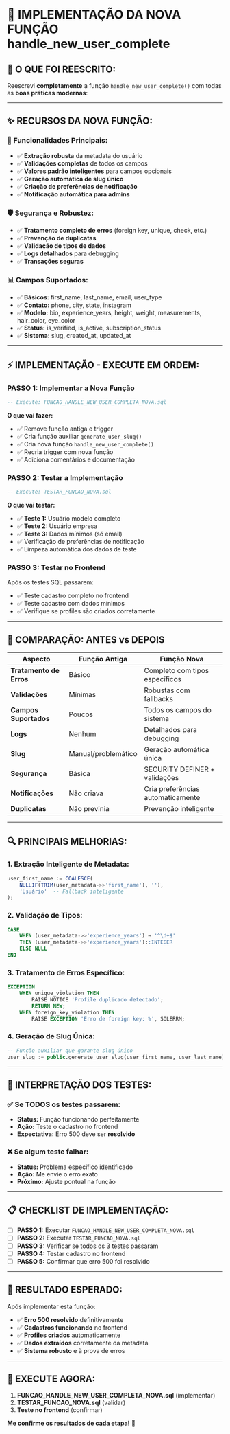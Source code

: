 # 🚀 IMPLEMENTAÇÃO DA NOVA FUNÇÃO handle_new_user_complete

## **🎯 O QUE FOI REESCRITO:**

Reescrevi **completamente** a função `handle_new_user_complete()` com todas as **boas práticas modernas**:

---

## **✨ RECURSOS DA NOVA FUNÇÃO:**

### **🔧 Funcionalidades Principais:**
- ✅ **Extração robusta** da metadata do usuário
- ✅ **Validações completas** de todos os campos  
- ✅ **Valores padrão inteligentes** para campos opcionais
- ✅ **Geração automática de slug único**
- ✅ **Criação de preferências de notificação**
- ✅ **Notificação automática para admins**

### **🛡️ Segurança e Robustez:**
- ✅ **Tratamento completo de erros** (foreign key, unique, check, etc.)
- ✅ **Prevenção de duplicatas** 
- ✅ **Validação de tipos de dados**
- ✅ **Logs detalhados** para debugging
- ✅ **Transações seguras**

### **📊 Campos Suportados:**
- ✅ **Básicos:** first_name, last_name, email, user_type
- ✅ **Contato:** phone, city, state, instagram
- ✅ **Modelo:** bio, experience_years, height, weight, measurements, hair_color, eye_color
- ✅ **Status:** is_verified, is_active, subscription_status
- ✅ **Sistema:** slug, created_at, updated_at

---

## **⚡ IMPLEMENTAÇÃO - EXECUTE EM ORDEM:**

### **PASSO 1: Implementar a Nova Função**
```sql
-- Execute: FUNCAO_HANDLE_NEW_USER_COMPLETA_NOVA.sql
```

**O que vai fazer:**
- ✅ Remove função antiga e trigger
- ✅ Cria função auxiliar `generate_user_slug()`
- ✅ Cria nova função `handle_new_user_complete()`
- ✅ Recria trigger com nova função
- ✅ Adiciona comentários e documentação

### **PASSO 2: Testar a Implementação**
```sql
-- Execute: TESTAR_FUNCAO_NOVA.sql
```

**O que vai testar:**
- ✅ **Teste 1:** Usuário modelo completo
- ✅ **Teste 2:** Usuário empresa  
- ✅ **Teste 3:** Dados mínimos (só email)
- ✅ Verificação de preferências de notificação
- ✅ Limpeza automática dos dados de teste

### **PASSO 3: Testar no Frontend**
Após os testes SQL passarem:
- ✅ Teste cadastro completo no frontend
- ✅ Teste cadastro com dados mínimos  
- ✅ Verifique se profiles são criados corretamente

---

## **🎯 COMPARAÇÃO: ANTES vs DEPOIS**

| **Aspecto** | **Função Antiga** | **Função Nova** |
|-------------|-------------------|-----------------|
| **Tratamento de Erros** | Básico | Completo com tipos específicos |
| **Validações** | Mínimas | Robustas com fallbacks |
| **Campos Suportados** | Poucos | Todos os campos do sistema |
| **Logs** | Nenhum | Detalhados para debugging |
| **Slug** | Manual/problemático | Geração automática única |
| **Segurança** | Básica | SECURITY DEFINER + validações |
| **Notificações** | Não criava | Cria preferências automaticamente |
| **Duplicatas** | Não previnia | Prevenção inteligente |

---

## **🔍 PRINCIPAIS MELHORIAS:**

### **1. Extração Inteligente de Metadata:**
```sql
user_first_name := COALESCE(
    NULLIF(TRIM(user_metadata->>'first_name'), ''),
    'Usuário'  -- Fallback inteligente
);
```

### **2. Validação de Tipos:**
```sql
CASE 
    WHEN (user_metadata->>'experience_years') ~ '^\d+$' 
    THEN (user_metadata->>'experience_years')::INTEGER 
    ELSE NULL 
END
```

### **3. Tratamento de Erros Específico:**
```sql
EXCEPTION
    WHEN unique_violation THEN
        RAISE NOTICE 'Profile duplicado detectado';
        RETURN NEW;
    WHEN foreign_key_violation THEN
        RAISE EXCEPTION 'Erro de foreign key: %', SQLERRM;
```

### **4. Geração de Slug Única:**
```sql
-- Função auxiliar que garante slug único
user_slug := public.generate_user_slug(user_first_name, user_last_name);
```

---

## **🧪 INTERPRETAÇÃO DOS TESTES:**

### **✅ Se TODOS os testes passarem:**
- **Status:** Função funcionando perfeitamente
- **Ação:** Teste o cadastro no frontend
- **Expectativa:** Erro 500 deve ser **resolvido**

### **❌ Se algum teste falhar:**
- **Status:** Problema específico identificado
- **Ação:** Me envie o erro exato
- **Próximo:** Ajuste pontual na função

---

## **📋 CHECKLIST DE IMPLEMENTAÇÃO:**

- [ ] **PASSO 1:** Executar `FUNCAO_HANDLE_NEW_USER_COMPLETA_NOVA.sql`
- [ ] **PASSO 2:** Executar `TESTAR_FUNCAO_NOVA.sql`
- [ ] **PASSO 3:** Verificar se todos os 3 testes passaram
- [ ] **PASSO 4:** Testar cadastro no frontend
- [ ] **PASSO 5:** Confirmar que erro 500 foi resolvido

---

## **🎉 RESULTADO ESPERADO:**

Após implementar esta função:
- ✅ **Erro 500 resolvido** definitivamente
- ✅ **Cadastros funcionando** no frontend
- ✅ **Profiles criados** automaticamente
- ✅ **Dados extraídos** corretamente da metadata
- ✅ **Sistema robusto** e à prova de erros

---

## **🚀 EXECUTE AGORA:**

1. **FUNCAO_HANDLE_NEW_USER_COMPLETA_NOVA.sql** (implementar)
2. **TESTAR_FUNCAO_NOVA.sql** (validar)
3. **Teste no frontend** (confirmar)

**Me confirme os resultados de cada etapa!** 🎯 